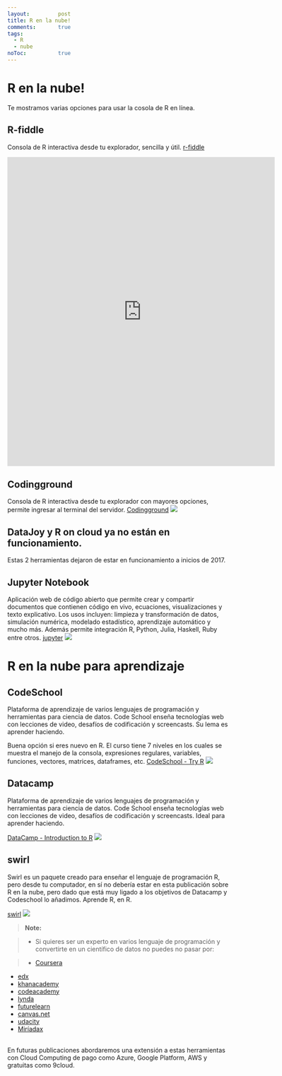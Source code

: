 ```yaml
---
layout: 		post
title: R en la nube!
comments:		true
tags: 
  - R
  - nube
noToc:			true
---
```


R en la nube!
===================
Te mostramos varias opciones para usar la cosola de R en línea.

R-fiddle
-------------
Consola de R interactiva desde tu explorador, sencilla y útil.
[r-fiddle](http://www.r-fiddle.org/)

<iframe width='120%' height='700' src='http://r-fiddle.org/#/embed/eYsWfghB/1' allowfullscreen='allowfullscreen' frameborder='0'></iframe>

Codingground
-------------
Consola de R interactiva desde tu explorador con mayores opciones, permite ingresar al terminal del servidor.
[Codingground](https://www.tutorialspoint.com//execute_r_online.php)
![](https://raw.githubusercontent.com/Rgrupoec/Rgrupoec.github.io/master/img/publicaciones/2017-07-15-codinggroup.gif)

DataJoy y R on cloud ya no están en funcionamiento.
-------------
Estas 2 herramientas dejaron de estar en funcionamiento a inicios de 2017.

Jupyter Notebook
-------------
Aplicación web de código abierto que permite crear y compartir documentos que contienen código en vivo, ecuaciones, visualizaciones y texto explicativo. Los usos incluyen: limpieza y transformación de datos, simulación numérica, modelado estadístico, aprendizaje automático y mucho más.
Además permite integración R, Python, Julia, Haskell, Ruby entre otros.
[jupyter](https://try.jupyter.org/)
![](https://raw.githubusercontent.com/Rgrupoec/Rgrupoec.github.io/master/img/publicaciones/2017-07-15-jupyter.gif)

R en la nube para aprendizaje
===================

CodeSchool
-------------
Plataforma de aprendizaje de varios lenguajes de programación y herramientas para ciencia de datos.
Code School enseña tecnologías web con lecciones de video, desafíos de codificación y screencasts. 
Su lema es aprender haciendo.

Buena opción si eres nuevo en R.
El curso tiene 7 niveles en los cuales se muestra el manejo de la consola, expresiones regulares, variables, funciones, vectores, matrices, dataframes, etc.
[CodeSchool - Try R](https://www.codeschool.com/courses/try-r)
![](https://raw.githubusercontent.com/Rgrupoec/Rgrupoec.github.io/master/img/publicaciones/2017-07-15-codeschool.gif)

Datacamp
-------------
Plataforma de aprendizaje de varios lenguajes de programación y herramientas para ciencia de datos.
Code School enseña tecnologías web con lecciones de video, desafíos de codificación y screencasts. 
Ideal para aprender haciendo.

[DataCamp - Introduction to R](https://campus.datacamp.com/courses/free-introduction-to-r/)
![](https://raw.githubusercontent.com/Rgrupoec/Rgrupoec.github.io/master/img/publicaciones/2017-07-15-datacamp.gif)

swirl
-------------
Swirl es un paquete creado para enseñar el lenguaje de programación R, pero desde tu computador, en sí no debería estar en esta publicación sobre R en la nube, pero dado que está muy ligado a los objetivos de Datacamp y Codeschool lo añadimos.
Aprende R, en R.

[swirl](http://swirlstats.com/)
![](https://raw.githubusercontent.com/Rgrupoec/Rgrupoec.github.io/master/img/publicaciones/2017-07-15-swirl.gif)

> **Note:**

> - Si quieres ser un experto en varios lenguaje de programación y convertirte en un científico de datos no puedes no pasar por: 

>  - [Coursera](https://www.coursera.org/)
 - [edx](https://www.edx.org/)
 - [khanacademy](https://www.khanacademy.org/)
 - [codeacademy](https://www.codecademy.com)
 - [lynda](https://www.lynda.com)
 - [futurelearn](https://www.futurelearn.com)
 - [canvas.net](https://www.canvas.net)
 - [udacity](https://www.udacity.com/)
 - [Miríadax](https://miriadax.net)

<br>
En futuras publicaciones abordaremos una extensión a estas herramientas con Cloud Computing de pago como Azure, Google Platform, AWS y gratuitas como 9cloud.
 
